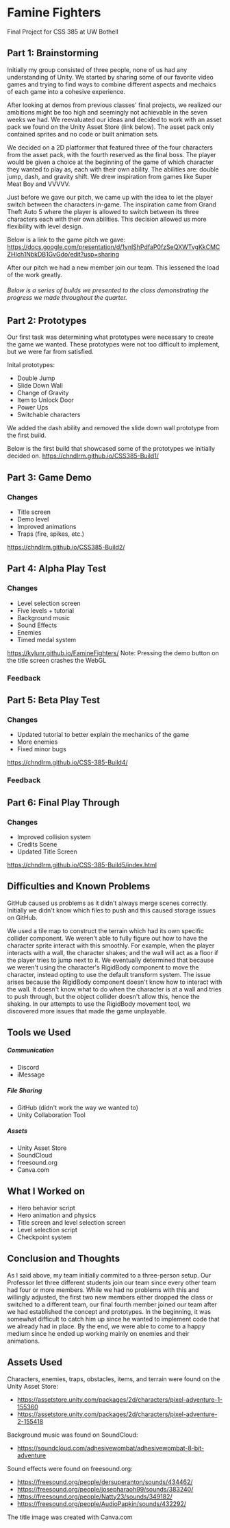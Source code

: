 # Famine Fighters
Final Project for CSS 385 at UW Bothell

## Part 1: Brainstorming 
Initially my group consisted of three people, none of us had any understanding of Unity. We started by sharing some of our favorite video games and trying to find ways to combine different aspects and mechaics of each game into a cohesive experience. 

After looking at demos from previous classes' final projects, we realized our ambitions might be too high and seemingly not achievable in the seven weeks we had. We reevaluated our ideas and decided to work with an asset pack we found on the Unity Asset Store (link below). The asset pack only contained sprites and no code or built animation sets. 

We decided on a 2D platformer that featured three of the four characters from the asset pack, with the fourth reserved as the final boss. The player would be given a choice at the beginning of the game of which character they wanted to play as, each with their own ability. The abilities are: double jump, dash, and gravity shift. We drew inspiration from games like Super Meat Boy and VVVVV. 

Just before we gave our pitch, we came up with the idea to let the player switch between the characters in-game. The inspiration came from Grand Theft Auto 5 where the player is allowed to switch between its three characters each with their own abilities. This decision allowed us more flexibility with level design. 

Below is a link to the game pitch we gave:
https://docs.google.com/presentation/d/1ynlShPdfaP0fzSeQXWTvgKkCMCZHIch1NbkDB1GvGdo/edit?usp=sharing

After our pitch we had a new member join our team. This lessened the load of the work greatly. 


###### Below is a series of builds we presented to the class demonstrating the progress we made throughout the quarter. 


## Part 2: Prototypes
Our first task was determining what prototypes were necessary to create the game we wanted. These prototypes were not too difficult to implement, but we were far from satisfied. 

Inital prototypes:
- Double Jump
- Slide Down Wall
- Change of Gravity
- Item to Unlock Door
- Power Ups
- Switchable characters

We added the dash ability and removed the slide down wall prototype from the first build. 

Below is the first build that showcased some of the prototypes we initially decided on. 
https://chndlrm.github.io/CSS385-Build1/

## Part 3: Game Demo
### Changes
- Title screen
- Demo level
- Improved animations
- Traps (fire, spikes, etc.)

https://chndlrm.github.io/CSS385-Build2/


## Part 4: Alpha Play Test
### Changes
- Level selection screen
- Five levels + tutorial
- Background music
- Sound Effects
- Enemies
- Timed medal system

https://kylunr.github.io/FamineFighters/
Note: Pressing the demo button on the title screen crashes the WebGL  


### Feedback


## Part 5: Beta Play Test
### Changes
- Updated tutorial to better explain the mechanics of the game
- More enemies
- Fixed minor bugs

https://chndlrm.github.io/CSS-385-Build4/

### Feedback


## Part 6: Final Play Through
### Changes
- Improved collision system
- Credits Scene
- Updated Title Screen

https://chndlrm.github.io/CSS-385-Build5/index.html


## Difficulties and Known Problems
GitHub caused us problems as it didn't always merge scenes correctly. Initially we didn't know which files to push and this caused storage issues on GitHub. 

We used a tile map to construct the terrain which had its own specific collider component. We weren't able to fully figure out how to have the character sprite interact with this smoothly. For example, when the player interacts with a wall, the character shakes; and the wall will act as a floor if the player tries to jump next to it. We eventually determined that because we weren't using the character's RigidBody component to move the character, instead opting to use the default transform system. The issue arises because the RigidBody component doesn't know how to interact with the wall. It doesn't know what to do when the character is at a wall and tries to push through, but the object collider doesn't allow this, hence the shaking. In our attempts to use the RigidBody movement tool, we discovered more issues that made the game unplayable. 

## Tools we Used
##### Communication 
- Discord 
- iMessage

##### File Sharing
- GitHub (didn't work the way we wanted to)
- Unity Collaboration Tool

##### Assets
- Unity Asset Store
- SoundCloud
- freesound.org
- Canva.com

## What I Worked on
- Hero behavior script
- Hero animation and physics
- Title screen and level selection screen
- Level selection script
- Checkpoint system

## Conclusion and Thoughts
As I said above, my team initially commited to a three-person setup. Our Professor let three different students join our team since every other team had four or more members. While we had no problems with this and willingly adjusted, the first two new members either dropped the class or switched to a different team, our final fourth member joined our team after we had established the concept and prototypes. In the beginning, it was somewhat difficult to catch him up since he wanted to implement code that we already had in place. By the end, we were able to come to a happy medium since he ended up working mainly on enemies and their animations.


## Assets Used
Characters, enemies, traps, obstacles, items, and terrain were found on the Unity Asset Store:
- https://assetstore.unity.com/packages/2d/characters/pixel-adventure-1-155360
- https://assetstore.unity.com/packages/2d/characters/pixel-adventure-2-155418

Background music was found on SoundCloud:
- https://soundcloud.com/adhesivewombat/adhesivewombat-8-bit-adventure

Sound effects were found on freesound.org:
- https://freesound.org/people/dersuperanton/sounds/434462/
- https://freesound.org/people/josepharaoh99/sounds/383240/
- https://freesound.org/people/Natty23/sounds/349182/
- https://freesound.org/people/AudioPapkin/sounds/432292/

The title image was created with Canva.com

